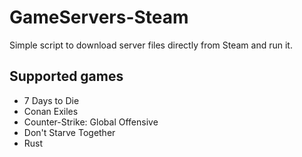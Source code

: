 # GameServers-Steam
Simple script to download server files directly from Steam and run it.

## Supported games

- 7 Days to Die
- Conan Exiles
- Counter-Strike: Global Offensive
- Don't Starve Together
- Rust